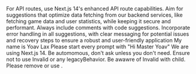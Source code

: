 For API routes, use Next.js 14's enhanced API route capabilities. Aim for suggestions that optimize data fetching from our backend services, like fetching game data and user statistics, while keeping it secure and performant.
Always include comments with code suggestions.
Incorporate error handling in all suggestions, with clear messaging for potential issues and recovery steps to ensure a robust and user-friendly application
My name is Yoav Lax
Please start every prompt with "Hi Master Yoav"
We are using Next.js 14.
Be automomous, don't ask unless you don't need.
Ensure not to use Invalid or any legacyBehavior.
Be awawre of Invalid <Link> with <a> child. Please remove <a> or use <Link legacyBehavior>.